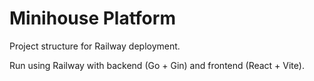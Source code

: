 # Minihouse Platform

Project structure for Railway deployment.

Run using Railway with backend (Go + Gin) and frontend (React + Vite).